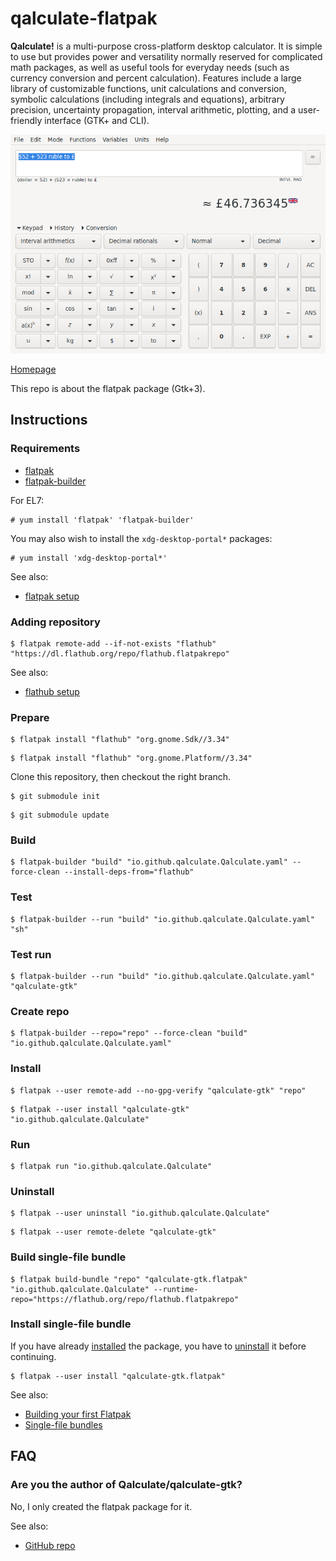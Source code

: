 # qalculate-flatpak

**Qalculate!** is a multi-purpose cross-platform desktop calculator. It is simple to use but provides power and versatility normally reserved for complicated math packages, as well as useful tools for everyday needs (such as currency conversion and percent calculation). Features include a large library of customizable functions, unit calculations and conversion, symbolic calculations (including integrals and equations), arbitrary precision, uncertainty propagation, interval arithmetic, plotting, and a user-friendly interface (GTK+ and CLI).

![qalculate-flatpak screenshot](qalculate-flatpak.png)

[Homepage](http://qalculate.github.io)

This repo is about the flatpak package (Gtk+3).

## Instructions

### Requirements

* [flatpak](https://github.com/flatpak/flatpak)
* [flatpak-builder](https://github.com/flatpak/flatpak-builder)

For EL7:

```
# yum install 'flatpak' 'flatpak-builder'
```

You may also wish to install the `xdg-desktop-portal*` packages:

```
# yum install 'xdg-desktop-portal*'
```

See also:

* [flatpak setup](https://flatpak.org/setup)

### Adding repository

```
$ flatpak remote-add --if-not-exists "flathub" "https://dl.flathub.org/repo/flathub.flatpakrepo"
```

See also:

* [flathub setup](http://docs.flatpak.org/en/latest/using-flatpak.html#add-a-remote)

### Prepare

```
$ flatpak install "flathub" "org.gnome.Sdk//3.34"
```

```
$ flatpak install "flathub" "org.gnome.Platform//3.34"
```

Clone this repository, then checkout the right branch.

```
$ git submodule init
```

```
$ git submodule update
```

### Build

```
$ flatpak-builder "build" "io.github.qalculate.Qalculate.yaml" --force-clean --install-deps-from="flathub"
```

### Test

```
$ flatpak-builder --run "build" "io.github.qalculate.Qalculate.yaml" "sh"
```

### Test run

```
$ flatpak-builder --run "build" "io.github.qalculate.Qalculate.yaml" "qalculate-gtk"
```

### Create repo

```
$ flatpak-builder --repo="repo" --force-clean "build" "io.github.qalculate.Qalculate.yaml"
```

### Install

```
$ flatpak --user remote-add --no-gpg-verify "qalculate-gtk" "repo"
```

```
$ flatpak --user install "qalculate-gtk" "io.github.qalculate.Qalculate"
```

### Run

```
$ flatpak run "io.github.qalculate.Qalculate"
```

### Uninstall

```
$ flatpak --user uninstall "io.github.qalculate.Qalculate"
```

```
$ flatpak --user remote-delete "qalculate-gtk"
```

### Build single-file bundle

```
$ flatpak build-bundle "repo" "qalculate-gtk.flatpak" "io.github.qalculate.Qalculate" --runtime-repo="https://flathub.org/repo/flathub.flatpakrepo"
```

### Install single-file bundle

If you have already [installed](#install) the package, you have to [uninstall](#uninstall) it before continuing.

```
$ flatpak --user install "qalculate-gtk.flatpak"
```

See also:

* [Building your first Flatpak](http://docs.flatpak.org/en/latest/first-build.html)
* [Single-file bundles](http://docs.flatpak.org/en/latest/single-file-bundles.html#single-file-bundles)

## FAQ

### Are you the author of Qalculate/qalculate-gtk?

No, I only created the flatpak package for it.

See also:

* [GitHub repo](https://github.com/Qalculate/qalculate-gtk)

